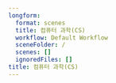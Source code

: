 ```yaml
---
longform:
  format: scenes
  title: 컴퓨터 과학(CS)
  workflow: Default Workflow
  sceneFolder: /
  scenes: []
  ignoredFiles: []
title: 컴퓨터 과학(CS)
---
```


